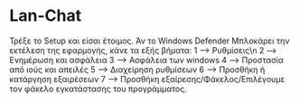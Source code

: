 # Lan-Chat
Τρέξε το Setup και είσαι έτοιμος. Άν το Windows Defender Μπλοκάρει την εκτέλεση της εφαρμογής, κάνε τα εξής βήματα:
1 --> Ρυθμίσεις\n
2 --> Ενημέρωση και ασφάλεια
3 --> Ασφάλεια των windows
4 --> Προστασία από ιούς και απειλές
5 --> Διαχείρηση ρυθμίσεων
6 --> Προσθήκη ή κατάργηση εξαιρέσεων
7 --> Προσθήκη εξαίρεσης/Φάκελος/Επιλέγουμε τον φάκελο εγκατάστασης του προγράμματος.

